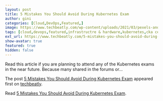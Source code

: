 ```yaml
---
layout: post
title: 5 Mistakes You Should Avoid During Kubernetes Exam
author: gini
categories: [Cloud,DevOps,Featured,]
image: https://www.techbeatly.com/wp-content/uploads/2021/03/pexels-andrea-piacquadio-3760778-mistakes-v3-1024x683.jpg
tags: [cloud,devops,featured,infrastructre & hardware,kubernetes,cka certification path,cka mistakes,cka sample questions,ckad certification path,ckad exam tips,ckad mistakes,ckad sample questions,cks mistakes,how to pass cka,how to pass ckad exam,how to pass cks exam,kubernetes exam mistakes,mistakes you should avoid during kubernetes exam,pass kubernetes exam in 2021,]
ext_url: https://www.techbeatly.com/5-mistakes-you-should-avoid-during-kubernetes-exam/
show-avatar: true
featured: true
hidden: false
---
```


<p>Read this article if you are planning to attend any of the Kubernetes exams in the near future. Because many shared in the forums or&#46;&#46;&#46;</p>
<p>The post <a href="https://www.techbeatly.com/5-mistakes-you-should-avoid-during-kubernetes-exam/">5 Mistakes You Should Avoid During Kubernetes Exam</a> appeared first on <a href="https://www.techbeatly.com">techbeatly</a>.</p>

Read [5 Mistakes You Should Avoid During Kubernetes Exam](https://www.techbeatly.com/5-mistakes-you-should-avoid-during-kubernetes-exam/).